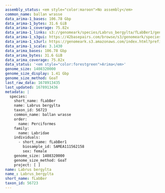 ```yaml
---
assembly_status: <em style="color:maroon">No assembly</em>
common_name: ballan wrasse
data_arima-1_bases: 106.78 Gbp
data_arima-1_bytes: 31.6 GiB
data_arima-1_coverage: 75.82x
data_arima-1_links: s3://genomeark/species/Labrus_bergylta/fLabBer1/genomic_data/arima/<br>
data_arima-1_s3gui: https://42basepairs.com/browse/s3/genomeark/species/Labrus_bergylta/fLabBer1/genomic_data/arima/
data_arima-1_s3url: https://genomeark.s3.amazonaws.com/index.html?prefix=species/Labrus_bergylta/fLabBer1/genomic_data/arima/
data_arima-1_scale: 3.1430
data_arima_bases: 106.78 Gbp
data_arima_bytes: 31.6 GiB
data_arima_coverage: 75.82x
data_status: '<em style="color:forestgreen">Arima</em>'
genome_size: 1408320000
genome_size_display: 1.41 Gbp
genome_size_method: GoaT
last_raw_data: 1678913435
last_updated: 1678913436
metadata: |
  species:
    short_name: fLabBer
    name: Labrus bergylta
    taxon_id: 56723
    common_name: ballan wrasse
    order:
      name: Perciformes
    family:
      name: Labridae
    individuals:
      - short_name: fLabBer1
        biosample_id: SAMEA111562158
        sex: female
    genome_size: 1408320000
    genome_size_method: GoaT
    project: [ ]
name: Labrus bergylta
name_: Labrus_bergylta
short_name: fLabBer
taxon_id: 56723
---
```

